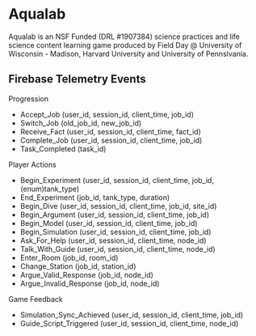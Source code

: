 # Aqualab
Aqualab is an NSF Funded (DRL #1907384) science practices and life science content learning game produced by Field Day @ University of Wisconsin - Madison, Harvard University and University of Pennslvania.

## Firebase Telemetry Events

Progression
* Accept_Job (user_id, session_id, client_time, job_id)
* Switch_Job (old_job_id, new_job_id)
* Receive_Fact (user_id, session_id, client_time, fact_id)
* Complete_Job (user_id, session_id, client_time, job_id)
* Task_Completed (task_id)

Player Actions
* Begin_Experiment (user_id, session_id, client_time, job_id, (enum)tank_type)
* End_Experiment (job_id, tank_type, duration)
* Begin_Dive (user_id, session_id, client_time, job_id, site_id)
* Begin_Argument (user_id, session_id, client_time, job_id)
* Begin_Model (user_id, session_id, client_time, job_id)
* Begin_Simulation (user_id, session_id, client_time, job_id)
* Ask_For_Help (user_id, session_id, client_time, node_id)
* Talk_With_Guide (user_id, session_id, client_time, node_id)
* Enter_Room (job_id, room_id)
* Change_Station (job_id, station_id)
* Argue_Valid_Response (job_id, node_id)
* Argue_Invalid_Response (job_id, node_id)

Game Feedback
* Simulation_Sync_Achieved (user_id, session_id, client_time, job_id)
* Guide_Script_Triggered (user_id, session_id, client_time, node_id)